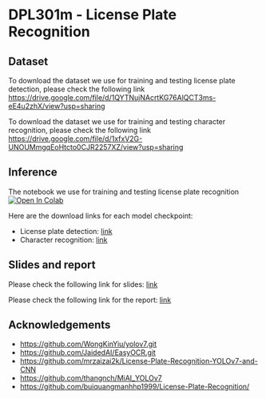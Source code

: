 # DPL301m - License Plate Recognition

## Dataset
To download the dataset we use for training and testing license plate detection, please check the following link https://drive.google.com/file/d/1QYTNujNAcrtKG76AlQCT3ms-eE4u2zhX/view?usp=sharing

To download the dataset we use for training and testing character recognition, please check the following link https://drive.google.com/file/d/1xfxV2G-UNOUMmgqEoHtcto0CJR2257XZ/view?usp=sharing

## Inference
The notebook we use for training and testing license plate recognition 
<a target="_blank" href="https://colab.research.google.com/github/https://colab.research.google.com/drive/11LV2cm41AGwglNA506b-YDZLZQk7_bxu?usp=sharing">
  <img src="https://colab.research.google.com/assets/colab-badge.svg" alt="Open In Colab"/>
</a>

Here are the download links for each model checkpoint:
- License plate detection: [link](https://drive.google.com/file/d/11d1IKZ-jsK9mx0BSQmxrEqLxAA00C3IO/view?usp=sharing)
- Character recognition: [link](https://drive.google.com/file/d/1vIjq6uSBEdmZGuybjtInZaN5RvMgDQYF/view?usp=sharing)

## Slides and report
Please check the following link for slides: [link](https://www.canva.com/design/DAFy5wK4PKg/21lN-3k-LAmgKrflQerXfw/edit?utm_content=DAFy5wK4PKg&utm_campaign=designshare&utm_medium=link2&utm_source=sharebutton)

Please check the following link for the report: [link]([https://drive.google.com/file/d/1epM5irkM0QImjmESK5GEPe2ek38GG1Bp/view?usp=sharing](https://drive.google.com/file/d/1epM5irkM0QImjmESK5GEPe2ek38GG1Bp/view?usp=sharing))

## Acknowledgements
- https://github.com/WongKinYiu/yolov7.git
- https://github.com/JaidedAI/EasyOCR.git
- https://github.com/mrzaizai2k/License-Plate-Recognition-YOLOv7-and-CNN
- https://github.com/thangnch/MiAI_YOLOv7
- https://github.com/buiquangmanhhp1999/License-Plate-Recognition/
